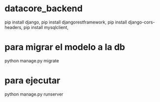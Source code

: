 # datacore_backend

pip install django, 
pip install djangorestframework, 
pip install django-cors-headers, 
pip install mysqlclient, 

# para migrar el modelo a la db
python manage.py migrate

# para ejecutar
python manage.py runserver
